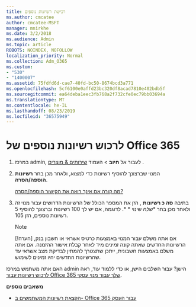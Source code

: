 ```yaml
---
title: רכישת רשיונות נוספים
ms.author: cmcatee
author: cmcatee-MSFT
manager: mnirkhe
ms.date: 3/2/2018
ms.audience: Admin
ms.topic: article
ROBOTS: NOINDEX, NOFOLLOW
localization_priority: Normal
ms.collection: Adm_O365
ms.custom:
- "530"
- "1400007"
ms.assetid: 75fdfd6d-cae7-40fd-bc50-8674bcd3a771
ms.openlocfilehash: 5cf6100e0affd23bc320df8acad7810e402bdb5f
ms.sourcegitcommit: ea64deba1eec3fb768a2f732cfe0ec79bb03694a
ms.translationtype: MT
ms.contentlocale: he-IL
ms.lasthandoff: 08/23/2019
ms.locfileid: "36575949"
---
```

# <a name="buy-additional-office-365-licenses"></a>לרכוש רשיונות נוספים של Office 365

1. במרכז admin, לעבור אל **חיוב** \> העמוד [שירותים & מוצרים](https://go.microsoft.com/fwlink/p/?linkid=842054) .

2. המנוי שברצונך להוסיף רשיונות כדי למצוא, ולאחר מכן בחר **רשיונות הוספה/הסרה**.

    [מה קורה אם אינך רואה את הקישור הוספה/הסרה?](https://docs.microsoft.com/office365/admin/subscriptions-and-billing/buy-licenses#what-if-i-dont-see-the-addremove-licenses-link)

3. בתיבה **סה כ רשיונות** , הזן את המספר הכולל של הרשיונות הדרושים עבור מנוי זה ולאחר מכן בחר **שלח* שינוי * *. לדוגמה, אם יש לך 100 רשיונות וברצונך להוסיף 5 רשיונות נוספים, הזן 105.

    > [!NOTE]
    > [!הערה]  אם אתה משלם עבור המנוי באמצעות כרטיס אשראי או חשבון בנק, הרשיונות החדשים שאתה קונה זמינים מיד לאחר קבלת אישור ההזמנה. אם אתה משלם באמצעות חשבונית, ייתכן שתצטרך להמתין לבדיקת מצב אשראי עד שהרשיונות החדשים יהיו זמינים לשימוש.

האם אתה משתמש במרכז admin הישן? עבור השלבים הישן, או כדי ללמוד עוד, ראה [לרכוש רשיונות עבור Office 365 שלך עבור מנוי עסקי](https://docs.microsoft.com/office365/admin/subscriptions-and-billing/buy-licenses).  

**משאבים נוספים**

- [הקצאת רשיונות המשתמשים ב- Office 365 עבור העסק](https://docs.microsoft.com/office365/admin/subscriptions-and-billing/assign-licenses-to-users)

